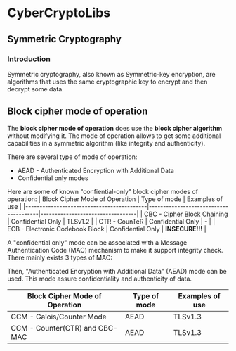 # CyberCryptoLibs

## Symmetric Cryptography

### Introduction
Symmetric cryptography, also known as Symmetric-key encryption, are algorithms that uses the same cryptographic key to encrypt and then decrypt some data. 

## Block cipher mode of operation
The **block cipher mode of operation** does use the **block cipher algorithm** without modifying it. The mode of operation allows to get some additional capabilities in a symmetric algorithm (like integrity and authenticity). 

There are several type of mode of operation:
- AEAD - Authenticated Encryption with Additional Data
- Confidential only modes

Here are some of known "confiential-only" block cipher modes of operation:
|  Block Cipher Mode of Operation           |  Type of mode                         |  Examples of use                 |
|-------------------------------------------|---------------------------------------|----------------------------------|
| CBC - Cipher Block Chaining               |  Confidential Only                    |  TLSv1.2                         |
| CTR - CounTeR                             |  Confidential Only                    |  -                               |
| ECB - Electronic Codebook Block           |  Confidential Only                    | **INSECURE!!!**                  |


A "confidential only" mode can be associated with a Message Authentication Code (MAC) mechanism to make it support integrity check. There mainly exists 3 types of MAC:



Then, "Authenticated Encryption with Additional Data" (AEAD) mode can be used. This mode assure confidentiality and authenticity of data.

| Block Cipher Mode of Operation            |  Type of mode                         |  Examples of use                 |
|-------------------------------------------|---------------------------------------|----------------------------------|
| GCM - Galois/Counter Mode                 |  AEAD                                 |  TLSv1.3                         |
| CCM - Counter(CTR) and CBC-MAC            |  AEAD                                 |  TLSv1.3                         |



